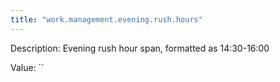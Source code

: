 ```yaml
---
title: "work.management.evening.rush.hours"
---
```


Description: Evening rush hour span, formatted as 14:30-16:00

Value: ``